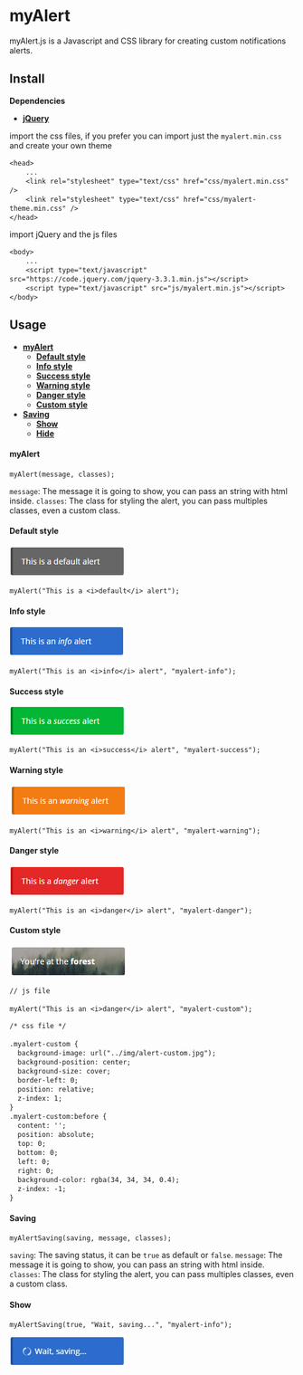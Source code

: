 # myAlert
myAlert.js is a Javascript and CSS library for creating custom notifications alerts.

## __Install__

__Dependencies__
* __[jQuery](https://jquery.com/)__

import the css files, if you prefer you can import just the `myalert.min.css` and create your own theme

```
<head>
	...
	<link rel="stylesheet" type="text/css" href="css/myalert.min.css" />
	<link rel="stylesheet" type="text/css" href="css/myalert-theme.min.css" />
</head>
```

import jQuery and the js files

```
<body>
	...
	<script type="text/javascript" src="https://code.jquery.com/jquery-3.3.1.min.js"></script>
	<script type="text/javascript" src="js/myalert.min.js"></script>
</body>
```

## __Usage__

* __[myAlert](#myalert)__
	* __[Default style](#default-style)__
	* __[Info style](#info-style)__
 	* __[Success style](#success-style)__
	* __[Warning style](#warning-style)__
	* __[Danger style](#danger-style)__
 	* __[Custom style](#custom-style)__
* __[Saving](#saving)__
	* __[Show](#show)__
	* __[Hide](#hide)__
	

#### myAlert

```
myAlert(message, classes);
```

`message`: The message it is going to show, you can pass an string with html inside.
`classes`: The class for styling the alert, you can pass multiples classes, even a custom class.

#### Default style

![Default style](/images/default.png)

```
myAlert("This is a <i>default</i> alert");
```

#### Info style

![Info style](/images/info.png)

```
myAlert("This is an <i>info</i> alert", "myalert-info");
```

#### Success style

![Success style](/images/success.png)

```
myAlert("This is an <i>success</i> alert", "myalert-success");
```

#### Warning style

![Warning style](/images/warning.png)

```
myAlert("This is an <i>warning</i> alert", "myalert-warning");
```

#### Danger style

![Danger style](/images/danger.png)

```
myAlert("This is an <i>danger</i> alert", "myalert-danger");
```

#### Custom style

![Custom style](/images/custom.png)

```
// js file

myAlert("This is an <i>danger</i> alert", "myalert-custom");
```

```
/* css file */

.myalert-custom {
  background-image: url("../img/alert-custom.jpg");
  background-position: center;
  background-size: cover;
  border-left: 0;
  position: relative;
  z-index: 1;
}
.myalert-custom:before {
  content: '';
  position: absolute;
  top: 0;
  bottom: 0;
  left: 0;
  right: 0;
  background-color: rgba(34, 34, 34, 0.4);
  z-index: -1;
}
```

#### Saving

```
myAlertSaving(saving, message, classes);
```

`saving`: The saving status, it can be `true` as default or `false`.
`message`: The message it is going to show, you can pass an string with html inside.
`classes`: The class for styling the alert, you can pass multiples classes, even a custom class.

#### __Show__

```
myAlertSaving(true, "Wait, saving...", "myalert-info");
```

![Saving](/images/saving.gif)